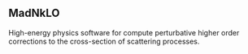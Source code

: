 ## MadNkLO

High-energy physics software for compute perturbative higher order corrections to the cross-section of scattering processes.
